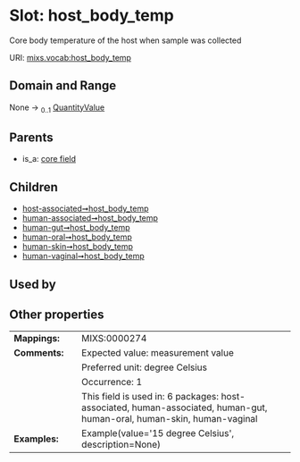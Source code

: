 
# Slot: host_body_temp


Core body temperature of the host when sample was collected

URI: [mixs.vocab:host_body_temp](https://w3id.org/mixs/vocab/host_body_temp)


## Domain and Range

None &#8594;  <sub>0..1</sub> [QuantityValue](QuantityValue.md)

## Parents

 *  is_a: [core field](core_field.md)

## Children

 *  [host-associated➞host_body_temp](host_associated_host_body_temp.md)
 *  [human-associated➞host_body_temp](human_associated_host_body_temp.md)
 *  [human-gut➞host_body_temp](human_gut_host_body_temp.md)
 *  [human-oral➞host_body_temp](human_oral_host_body_temp.md)
 *  [human-skin➞host_body_temp](human_skin_host_body_temp.md)
 *  [human-vaginal➞host_body_temp](human_vaginal_host_body_temp.md)

## Used by


## Other properties

|  |  |  |
| --- | --- | --- |
| **Mappings:** | | MIXS:0000274 |
| **Comments:** | | Expected value: measurement value |
|  | | Preferred unit: degree Celsius |
|  | | Occurrence: 1 |
|  | | This field is used in: 6 packages: host-associated, human-associated, human-gut, human-oral, human-skin, human-vaginal |
| **Examples:** | | Example(value='15 degree Celsius', description=None) |

